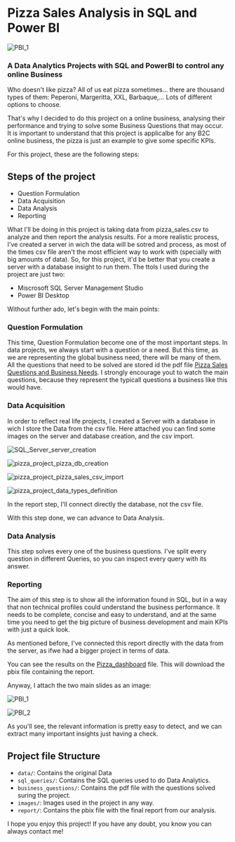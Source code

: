 # Pizza Sales Analysis in SQL and Power BI

![PBI_1](PBI_1.PNG)

### A Data Analytics Projects with SQL and PowerBI to control any online Business

Who doesn't like pizza? All of us eat pizza sometimes... there are thousand types of them: Peperoni, Margeritta, XXL, Barbaque,... Lots of different options to choose.

That's why I decided to do this project on a online business, analysing their performance and trying to solve some Business Questions that may occur. It is important to understand that this project is applicalbe for any B2C online business, the pizza is just an example to give some specific KPIs.

For this project, these are the following steps:

## Steps of the project

* Question Formulation
* Data Acquisition
* Data Analysis
* Reporting

What I'll be doing in this project is taking data from pizza_sales.csv to analyze and then report the analysis results. For a more realistic process, I've created a server in wich the data will be sotred and process, as most of the times csv file aren't the most efficient way to work with (specially with big amounts of data). So, for this project, it'd be better that you create a server with a database insight to run them. The ttols I used during the project are just two:

- Miscrosoft SQL Server Management Studio
- Power BI Desktop

Without further ado, let's begin with the main points:

### Question Formulation

This time, Question Formulation become one of the most important steps. In data projects, we always start with a question or a need. But this time, as we are representing the global business need, there will be many of them. All the questions that need to be solved are stored id the pdf file [Pizza Sales Questions and Business Needs](business_questions/Pizza%20Sales%20Questions%20and%20Business%20Needs.pdf). I strongly encourage yout to watch the main questions, because they represent the typicall questions a business like this would have.


### Data Acquisition

In order to reflect real life projects, I created a Server with a database in wich I store the Data from the csv file. Here attached you can find some images on the server and database creation, and the csv import.

![SQL_Server_server_creation](images/SQL_Server_server_creation.PNG)

![pizza_project_pizza_db_creation](images/pizza_project_pizza_db_creation.PNG)

![pizza_project_pizza_sales_csv_import](images/pizza_project_pizza_sales_csv_import.PNG)

![pizza_project_data_types_definition](images/pizza_project_data_types_definition.PNG)

In the report step, I'll connect directly the database, not the csv file.

With this step done, we can advance to Data Analysis.


### Data Analysis

This step solves every one of the business questions. I've split every question in different Queries, so you can inspect every query with its answer.

### Reporting

The aim of this step is to show all the information found in SQL, but in a way that non technical profiles could understand the business performance. It needs to be complete, concise and easy to understand, and at the same time you need to get the big picture of business development and main KPIs with just a quick look.

As mentioned before, I've connected this report directly with the data from the server, as ifwe had a bigger project in terms of data.

You can see the results on the [Pizza_dashboard](report/Pizza_dashboard.pbix) file. This will download the pbix file containing the report.

Anyway, I attach the two main slides as an image:

![PBI_1](images/PBI_1.PNG)

![PBI_2](images/PBI_2.PNG)

As you'll see, the relevant information is pretty easy to detect, and we can extract many important insights just having a check. 


## Project file Structure

- `data/`: Contains the original Data
- `sql_queries/`: Contains the SQL queries used to do Data Analytics.
- `business_questions/`: Contains the pdf file with the questions solved suring the project.
- `images/`: Images used in the project in any way.
- `report/`: Contains the pbix file with the final report from our analysis.


I hope you enjoy this project! If you have any doubt, you know you can always contact me!